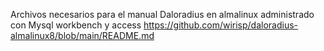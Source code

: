 Archivos necesarios para el manual Daloradius en almalinux administrado con Mysql workbench y access
https://github.com/wirisp/daloradius-almalinux8/blob/main/README.md
